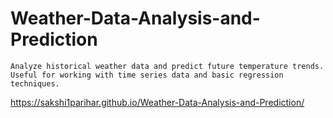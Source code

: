 # Weather-Data-Analysis-and-Prediction

    Analyze historical weather data and predict future temperature trends.
    Useful for working with time series data and basic regression techniques.
 https://sakshi1parihar.github.io/Weather-Data-Analysis-and-Prediction/
 
